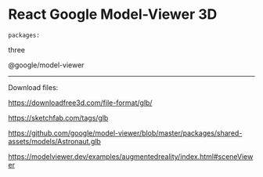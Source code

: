 # React Google Model-Viewer 3D

`packages:`

three

@google/model-viewer

<script type="module" src="https://unpkg.com/@google/model-viewer/dist/model-viewer.min.js"></script>

<hr></hr>

Download files:

https://downloadfree3d.com/file-format/glb/

https://sketchfab.com/tags/glb

https://github.com/google/model-viewer/blob/master/packages/shared-assets/models/Astronaut.glb

https://modelviewer.dev/examples/augmentedreality/index.html#sceneViewer
